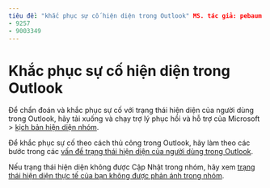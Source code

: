 ```yaml
---
tiêu đề: "khắc phục sự cố hiện diện trong Outlook" MS. tác giả: pebaum Author: pebaum Manager: scotv MS. Date: 04/8/2021 MS. khán giả: người quản trị MS. chủ đề: bài viết MS. Service: o365-Administration ROBOTS: NOINDEX, NOFOLLOW localization_priority: priority MS. Collection: Adm_O365 MS. Custom: (
- 9257
- 9003349
---
```


# <a name="troubleshoot-presence-issues-in-outlook"></a>Khắc phục sự cố hiện diện trong Outlook

Để chẩn đoán và khắc phục sự cố với trạng thái hiện diện của người dùng trong Outlook, hãy tải xuống và chạy trợ lý phục hồi và hỗ trợ của Microsoft > [kịch bản hiện diện nhóm](https://aka.ms/SaRA-TeamsPresenceScenario).

Để khắc phục sự cố theo cách thủ công trong Outlook, hãy làm theo các bước trong các [vấn đề trạng thái hiện diện của người dùng trong Outlook](https://docs.microsoft.com/microsoftteams/troubleshoot/teams-im-presence/issues-with-presence-in-outlook).

Nếu trạng thái hiện diện không được Cập Nhật trong nhóm, hãy xem [trạng thái hiện diện thực tế của bạn không được phản ánh trong nhóm](https://docs.microsoft.com/microsoftteams/troubleshoot/teams-im-presence/presence-not-show-actual-status).
